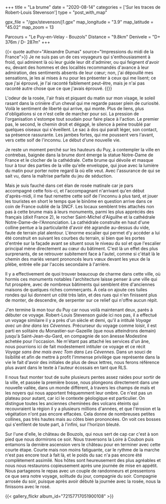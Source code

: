 +++
title = "La brume"
date = "2020-08-14"
categories = ['Sur les traces de Robert-Louis Stevenson']
type = "post_with_map"

gpx_file = "/gpx/stevenson/j1.gpx"
map_longitude = "3.9"
map_latitude = "45.02"
map_zoom = 13

Parcours = "Le Puy-en-Velay - Bouzols"
Distance = "9.8km"
Denivele = "D+ 376m / D- 287m"
+++

{{< quote author="Alexandre Dumas" source="Impressions du midi de la France">}}
Je ne suis pas un de ces voyageurs qui s'enthousiasment à froid, qui admirent là où leur guide leur dit d'admirer, ou qui feignent d'avoir eu, devant des hommes et des localités recommandés d'avance à leur admiration, des sentiments absents de leur cœur; non, j'ai dépouillé mes sensations, je les ai mises à nu pour les présenter à ceux qui me lisent; ce que j'ai éprouvé, je l'ai raconté faiblement peut-être, mais je n'ai pas raconté autre chose que ce que j'avais éprouvé.
{{</quote>}}

L'odeur de la rosée, l'air frais et piquant du matin sur mon visage, le soleil rasant dans la crinière d'un cheval qui me regarde passer plein de curiosité. Voilà le sentiment de liberté qui arrive, qui monte. Plus de liens, plus d'obligations si ce n'est celle de marcher pour soi. La pression de l'organisation s'estompe tout soudain pour faire place à l'action. Le premier pas, le second, le chemin droit et dégagé, le silence à peine troublé par quelques oiseaux qui s'éveillent. Le sac à dos qui paraît léger, son contact, sa présence rassurante. Les jambes fortes, qui me poussent vers l'avant, vers cette soif de l'inconnu. Le début d'une nouvelle vie. 

Je reste un moment perché sur les hauteurs du Puy, à contempler la ville en contrebas, baignée dans la brume dont émerge la statue Notre-Dame de France et le clocher de la cathédrale. Cette brume qui dévoile et masque tour à tour des parties de la ville qu'elle enveloppe, qui joue avec la lumière du matin pour porter notre regard là où elle veut. Avec l'assurance de qui se sait vu, dans la maîtrise parfaite du jeu de séduction.

Mais je suis fauché dans cet élan de rosée matinale car je pars accompagné cette fois-ci, et l'accompagnant n'arrivant qu'en début d'après-midi, il me faut remettre cette soif de l'inconnu à plus tard, et jouer les touristes en short le temps que le binôme en question arrive dans ce coin de France oublié de la SNCF.
Les locaux semblent très attachés non pas à cette brume mais à leurs monuments, parmi les plus appréciés des français (_dixit_ France 2), le rocher Saint-Michel d'Aiguilhe et la cathédrale Notre-Dame-de-l'Annonciation. La cathédrale construite en haut d'une colline pentue a la particularité d'avoir été agrandie au-dessus du vide, faute de terrain plat alentour. L'énorme escalier qui permet d'y accéder a lui été construit en suivant les courbes du terrain, si bien que les portes d'entrée sur la façade avant se situent sous le niveau du sol et que l'escalier principal mène directement au cœur du bâtiment. C'est là un effet des plus surprenants, de se retrouver subitement face à l'autel, comme si c'était là le chemin des mariés venant prononcés leurs vœux devant les yeux de la plèbe, entrée elle par l'accès secondaire à l'arrière.

Il y a effectivement de quoi trouver beaucoup de charme dans cette ville, où hormis ces monuments notables l'architecture laisse penser à une ville qui fut prospère, avec de nombreux bâtiments qui semblent être d'anciennes maisons de quelques riches commerçants. À cela on ajoute ces tuiles rondes qui lui donnent un côté très latin, et des rues qui n'en finissent plus de monter, de descendre, de serpenter sur ce relief qui n'offre aucun répit.

J'en termine là mon tour du Puy car nous voilà maintenant deux, parés à débuter ce voyage. Robert-Louis Stevenson guide ici nos pas, il a effectué un voyage similaire il y a près d'un siècle et demi, qu'il a intitulé _Voyage avec un âne dans les Cévennes_. Précurseur du voyage comme loisir, il est parti en solitaire du Monastier-sur-Gazeille (que nous atteindrons demain) jusqu'à Saint-Jean-du-Gard, en compagnie de son ânesse Modestine achetée pour l'occasion. Ne m'étant pas attaché les services d'un âne, nous pourrions ici de fait modestement intituler ce voyage et ce récit _Voyage sans âne mais avec Tom dans Les Cévennes_.
Dans un souci de lisibilité et afin de mettre à profit l'immense privilège que représente dans la vie le fait d'avoir des initiales de plus de deux lettres, nous ferons référence plus avant dans le texte à l'auteur écossais en tant que RLS.

Il nous faut monter tout de suite plusieurs pentes assez raides pour sortir de la ville, et passée la première bosse, nous plongeons directement dans une nouvelle vallée, dans un monde différent, à travers les champs de maïs et les noyers qui nous apportent fréquemment leur ombre. Ce n'est pas un plateau pour autant, car ici le contexte géologique est particulier. On distingue toutes les anciennes cheminées des volcans éteints qui recouvraient la région il y a plusieurs millions d'années, et que l'érosion et la végétation n'ont pas encore effacées. Cela donne de nombreuses petites collines, pas très hautes mais au côtes bien prononcées. On voit ces bosses qui s'enfilent de toute part, à l'infini, sur l'horizon bleuté.

Sur l'une d'elle, le château de Bouzols, qui nous sert de cap car c'est à son pied que nous dormirons ce soir. Nous traversons la Loire à Coubon puis entamons la dernière ascension vers le château pour en terminer avec cette courte étape. Courte mais non moins fatiguante, car le rythme de la marche n'est pas encore tout à fait là, et le poids du sac n'a pas encore été complètement assimilé. 
Nos hôtes sont heureusement des plus agréables et nous nous restaurons copieusement après une journée de mise en appétit. Nous partageons le repas avec un couple de randonneurs et pressentons ce que sera notre voyage, solitude du jour, compagnie du soir. Compagnie arrosée du soir, puisque après avoir débuté la journée avec la rosée, nous la finissons avec le rosé.


{{< gallery_flickr album_id="72157717051900108" >}}
